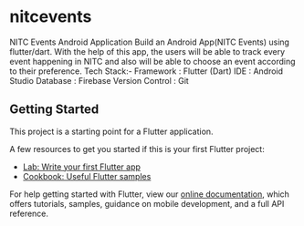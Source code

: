 # nitcevents

NITC Events Android Application
Build an Android App(NITC Events) using flutter/dart. With the help of this app, the users will be able to track every event happening in NITC and also will be able to choose an event according to their preference.
Tech Stack:- 
Framework : Flutter (Dart)
IDE : Android Studio 
Database : Firebase 
Version Control : Git


## Getting Started

This project is a starting point for a Flutter application.

A few resources to get you started if this is your first Flutter project:

- [Lab: Write your first Flutter app](https://flutter.dev/docs/get-started/codelab)
- [Cookbook: Useful Flutter samples](https://flutter.dev/docs/cookbook)

For help getting started with Flutter, view our
[online documentation](https://flutter.dev/docs), which offers tutorials,
samples, guidance on mobile development, and a full API reference.
